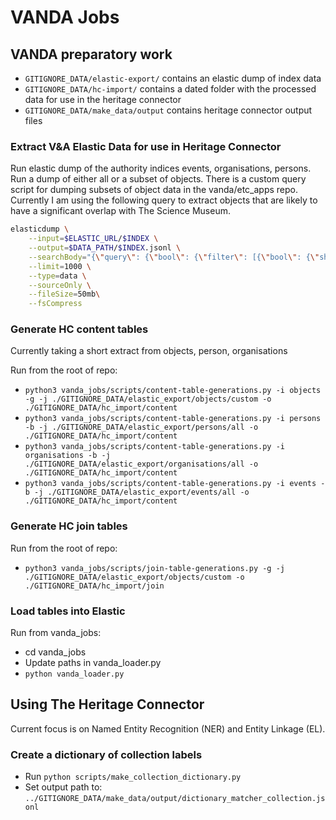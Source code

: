 # VANDA Jobs

## VANDA preparatory work

- `GITIGNORE_DATA/elastic-export/` contains an elastic dump of index data
- `GITIGNORE_DATA/hc-import/` contains a dated folder with the processed data for use in the heritage connector
- `GITIGNORE_DATA/make_data/output` contains heritage connector output files

### Extract V&A Elastic Data for use in Heritage Connector

Run elastic dump of the authority indices events, organisations, persons.
Run a dump of either all or a subset of objects.
There is a custom query script for dumping subsets of object data in the vanda/etc_apps repo. Currently I am using the following query to extract objects that are likely to have a significant overlap with The Science Museum.

```bash
elasticdump \
    --input=$ELASTIC_URL/$INDEX \
    --output=$DATA_PATH/$INDEX.jsonl \
    --searchBody="{\"query\": {\"bool\": {\"filter\": [{\"bool\": {\"should\": [{\"term\":{\"collectionCode.id\": \"THES48601\"}},{\"term\": {\"categories.id\": \"THES48903\"}},{\"term\": {\"categories.id\": \"THES252963\"}},{\"term\": {\"collectionCode.id\": \"THES48602\"}},{\"term\": {\"categories.id\": \"THES48976\"}},{\"term\": {\"categories.id\": \"THES48881\"}}]}}]}}}" \
    --limit=1000 \
    --type=data \
    --sourceOnly \
    --fileSize=50mb\
    --fsCompress
```

### Generate HC content tables

Currently taking a short extract from objects, person, organisations

Run from the root of repo:

- `python3 vanda_jobs/scripts/content-table-generations.py -i objects -g -j ./GITIGNORE_DATA/elastic_export/objects/custom -o ./GITIGNORE_DATA/hc_import/content`
- `python3 vanda_jobs/scripts/content-table-generations.py -i persons -b -j ./GITIGNORE_DATA/elastic_export/persons/all -o ./GITIGNORE_DATA/hc_import/content`
- `python3 vanda_jobs/scripts/content-table-generations.py -i organisations -b -j ./GITIGNORE_DATA/elastic_export/organisations/all -o ./GITIGNORE_DATA/hc_import/content`
- `python3 vanda_jobs/scripts/content-table-generations.py -i events -b -j ./GITIGNORE_DATA/elastic_export/events/all -o ./GITIGNORE_DATA/hc_import/content`

### Generate HC join tables

Run from the root of repo:

- `python3 vanda_jobs/scripts/join-table-generations.py -g -j ./GITIGNORE_DATA/elastic_export/objects/custom -o ./GITIGNORE_DATA/hc_import/join`

### Load tables into Elastic

Run from vanda_jobs:

- cd vanda_jobs
- Update paths in vanda_loader.py
- `python vanda_loader.py`

## Using The Heritage Connector

Current focus is on Named Entity Recognition (NER) and Entity Linkage (EL).

### Create a dictionary of collection labels

- Run `python scripts/make_collection_dictionary.py`
- Set output path to: `../GITIGNORE_DATA/make_data/output/dictionary_matcher_collection.jsonl`
